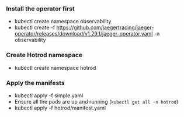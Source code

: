 ### Install the operator first
- kubectl create namespace observability
- kubectl create -f https://github.com/jaegertracing/jaeger-operator/releases/download/v1.29.1/jaeger-operator.yaml -n observability


### Create Hotrod namespace
- kubectl create namespace hotrod

### Apply the manifests
- kubectl apply -f simple.yaml
- Ensure all the pods are up and running (``kubectl get all -n hotrod``)
- kubectl apply -f hotrod/manifest.yaml



